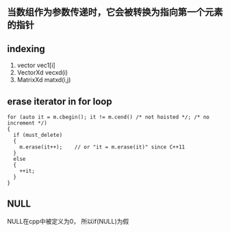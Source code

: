 ## 当数组作为参数传递时，它会被转换为指向第一个元素的指针

## indexing
1. vector
vec1[i]
2. VectorXd
vecxd(i)
3. MatrixXd
matxd(i,j)

## erase iterator in for loop

```
for (auto it = m.cbegin(); it != m.cend() /* not hoisted */; /* no increment */)
{
  if (must_delete)
  {
    m.erase(it++);    // or "it = m.erase(it)" since C++11
  }
  else
  {
    ++it;
  }
}
```

## NULL
NULL在cpp中被定义为0， 所以if(NULL)为假